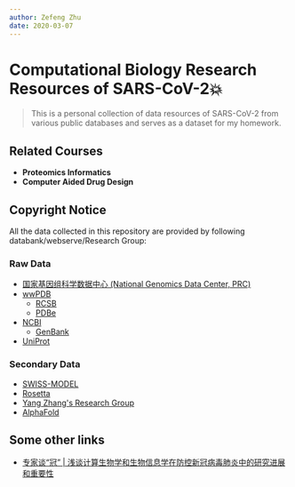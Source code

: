 ```yaml
---
author: Zefeng Zhu
date: 2020-03-07
---
```


# Computational Biology Research Resources of SARS-CoV-2💥

> This is a personal collection of data resources of SARS-CoV-2 from various public databases and serves as a dataset for my homework.

## Related Courses

* __Proteomics Informatics__
* __Computer Aided Drug Design__

## Copyright Notice

All the data collected in this repository are provided by following databank/webserve/Research Group:

### Raw Data

* [国家基因组科学数据中心 (National Genomics Data Center, PRC)](https://bigd.big.ac.cn/ncov/)
* [wwPDB](https://www.wwpdb.org/)
  * [RCSB](https://www.rcsb.org/)
  * [PDBe](https://pdbe.org/)
* [NCBI](https://www.ncbi.nlm.nih.gov/)
  * [GenBank](https://www.ncbi.nlm.nih.gov/genbank/)
* [UniProt](https://www.uniprot.org/)

### Secondary Data

* [SWISS-MODEL](https://swissmodel.expasy.org/repository/species/2697049)
* [Rosetta](https://www.ipd.uw.edu/2020/02/rosettas-role-in-fighting-coronavirus/)
* [Yang Zhang's Research Group](https://zhanglab.ccmb.med.umich.edu/C-I-TASSER/2019-nCov/)
* [AlphaFold](https://deepmind.com/research/open-source/computational-predictions-of-protein-structures-associated-with-COVID-19)

## Some other links

* [专家谈“冠” | 浅谈计算生物学和生物信息学在防控新冠病毒肺炎中的研究进展和重要性](https://mp.weixin.qq.com/s/a_QCyKt223OFLwyfnym_8A)